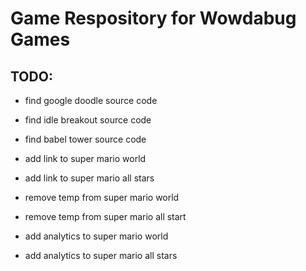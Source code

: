# Game Respository for Wowdabug Games
## TODO:
- find google doodle source code

- find idle breakout source code

- find babel tower source code

- add link to super mario world

- add link to super mario all stars

- remove temp from super mario world

- remove temp from super mario all start

- add analytics to super mario world

- add analytics to super mario all stars
